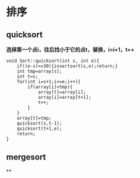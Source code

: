 # 排序 
## quicksort  
**选择第一个点i，往后找小于它的点t，替换，i=i+1，t++** 
```
void Sort::quicksort(int s, int e){
	if((e-s)<=30){insertsort(s,e);return;}
	int tmp=array[s];
	int t=s;
	for(int i=s+1;i<=e;i++){
		if(array[i]<tmp){
			array[t]=array[i];
			array[i]=array[t+1];
			t++;
		}
	}
	array[t]=tmp;
	quicksort(s,t-1);
	quicksort(t+1,e);
	return;
}
```
## mergesort
**

